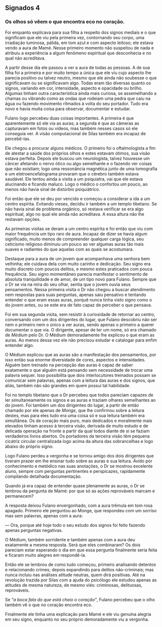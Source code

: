 ## Signados 4
### Os olhos só vêem o que encontra eco no coração.

Foi enquanto explicava para sua filha a respeito dos signos mediais e o que significam que ele viu pela primeira vez, contornando seu corpo, uma irradiação luminosa, pálida, em tom azul e com aspecto leitoso; ele estava vendo a aura de Mamé. Nesse primeiro momento não suspeitou de nada e atribuiu a experiência a algum fenômeno espiritual que desconhecia e no qual não acreditava.

A partir desse dia ele passou a ver a aura de todas as pessoas. A de sua filha foi a primeira e por muito tempo a única que ele viu cujo aspecto lhe parecia positivo ou talvez neutro, mesmo que ele ainda não soubesse o que significavam ou se significavam algo. Todas eram tão diversas quanto os signos, variando em cor, intensidade, aspecto e opacidade ou brilho. Algumas tinham outra característica ainda mais curiosa, se assemelhando a chamas ou vibrando como as ondas que rodeiam uma pedra que caiu na água ou fazendo movimento ritmados à volta do seu portador. Tudo era novo e havia muita coisa para observar, documentar e estudar.

Fulano logo percebeu duas coisas importantes. A primeira é que aparentemente só ele via as auras; a segunda é que as câmeras as capturavam em fotos ou vídeos, mas também nesses casos só ele conseguia ver. A visão computacional de Silas também era incapaz de percebê-las.

Ele chegou a procurar alguns médicos. O primeiro foi o oftalmologista a fim de atestar a saúde dos próprios olhos e estes estavam ótimos, sua visão estava perfeita. Depois ele buscou um neurologista, talvez houvesse um câncer afetando o nervo ótico ou algo semelhante e o fazendo ver coisas que não existiam; logo uma ressonância magnética junto de uma tomografia e um eletroencefalograma provaram que o cérebro também estava saudável. Ele tentou ainda a visita a um psiquiatra, vai que ele estava alucinando e ficando maluco. Logo o médico o confortou um pouco, ao menos não havia sinal de distúrbio psiquiátrico.

Foi então que ele se deu por vencido e começou a considerar a ida a um centro espírita. Evitando vieses, decidiu ir também a um templo tibetano. Se não havia sinal de problema orgânico, só restava verificar se era algo espiritual, algo no qual ele ainda não acreditava. A essa altura não lhe restavam opções.

As primeiras visitas se deram a um centro espírita e foi então que viu com maior frequência um tipo raro de aura. Incapaz de dizer se havia algum significado, muito menos de compreender qualquer carga lógica, seu ceticismo religioso diminuiu um pouco ao ver algumas auras tão mais suaves e radiantes do que aquelas com as quais se acostumara.

Destaque para a aura de um jovem que acompanhava uma senhora bem velhinha; ele cuidava dela com muito carinho e dedicação. Seu signo era muito discreto com poucos delitos, e mesmo estes praticados com pouca frequência. Seu signo momentâneo parecia manifestar o sentimento de absoluta tranquilidade e de amor, de um tipo novo para Fulano. Sempre que o Dr se via na mira do seu olhar, sentia que o jovem ouvia seus pensamentos. Nessa primeira visita o Dr não chegou a buscar atendimento nem respostas para suas perguntas, apenas saiu pensativo e tentando entender o que eram essas auras, porquê nunca tinha visto signo como o do jovem antes, ou se este era de fato capaz de perceber o que pensava.

Foi em sua segunda visita, sem resistir à curiosidade de retornar ao centro, conversando com um dos dirigentes do lugar, que Fulano descobriu não ser nem o primeiro nem o único a ver auras, sendo apenas o primeiro a querer documentar o que via. O dirigente, apesar de ter um nome, só era chamado de _Médium_ pelo Dr. O Médium demoradamente lhe explicou o que eram as auras. Ao menos dessa vez ele não precisou estudar e catalogar para enfim entender algo.

O Médium explicou que as auras são a manifestação dos pensamentos, por isso então sua enorme diversidade de cores, aspectos e intensidades. Alguém bem treinado na percepção das auras é capaz de saber exatamente o que alguém está pensando sem necessidade de trocar uma palavra sequer. Isso possibilita que dois interlocutores treinados possam se comunicar sem palavras, apenas com a leitura das auras e dos signos, que aliás, também não são grandes em quem possui tal habilidade.

Foi no templo tibetano que o Dr percebeu que todos pareciam capazes de ler simultaneamente os signos e as auras e traziam olhares semelhantes ao do jovem. Foi também um dos dirigentes do lugar, a partir de então chamado por ele apenas de _Monge_, que lhe confirmou sobre a leitura destes, mas para eles tudo era uma coisa só e sua leitura também era simultânea. Os de coração mais puro, mais dedicados e moralmente mais elevados tinham acesso à terceira visão, derivada de muito estudo e de delicada operação na fronte a partir da qual todos diante de si se faziam verdadeiros livros abertos. Os portadores da terceira visão têm pequena cicatriz circular centralizada logo acima da altura das sobrancelhas e logo abaixo do próprio signo.

Logo Fulano perdeu a vergonha e se tornou amigo dos dois dirigentes que tiveram prazer em lhe ensinar tudo sobre as auras e sua leitura. Ávido por conhecimento e metódico nas suas anotações, o Dr se mostrou excelente aluno, sempre com perguntas pertinentes e perspicazes, rapidamente compilando detalhada documentação.

Quando já era capaz de entender quase plenamente as auras, o Dr se lembrou da pergunta de Mamé: por que só as ações reprováveis marcam e permanecem?

A resposta deixou Fulano envergonhado, com a aura trêmula em tom rosa apagado. Primeiro ele perguntou ao Monge, que respondeu com um sorriso mas sem palavras, apenas com a aura:

— Ora, porque até hoje todo o seu estudo dos signos foi feito fazendo apenas perguntas negativas.

O Médium, também sorridente e também apenas com a aura deu exatamente a mesma resposta. Será que eles combinaram? Os dois pareciam estar esperando o dia em que essa pergunta finalmente seria feita e ficaram muito alegres em respondê-la.

Então ele se lembrou de como tudo começou, primeiro analisando detentos e relacionando crimes; depois expandindo para delitos não-criminais; mas nunca incluiu nas análises atitude neutras, quem dirá positivas. Até na revolução trazida por Silas com a ajuda do psicólogo ele estudou apenas as atitudes de mesma natureza, de mesmo viés: criminosas, delituosas, reprováveis.

Se _"a boca fala do que está cheio o coração"_, Fulano percebeu que o olho também vê o que no coração encontra eco.

Finalmente ele tinha uma explicação para Mamé e ele viu genuína alegria em seu signo, enquanto no seu próprio demoradamente viu a vergonha.